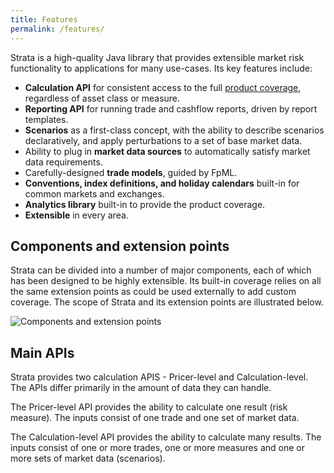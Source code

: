 ```yaml
---
title: Features
permalink: /features/
---
```


Strata is a high-quality Java library that provides extensible market risk functionality to applications for many use-cases.
Its key features include:

* **Calculation API** for consistent access to the full [product coverage]({{site.baseurl}}/product_coverage),
regardless of asset class or measure.
* **Reporting API** for running trade and cashflow reports, driven by report templates.
* **Scenarios** as a first-class concept, with the ability to describe scenarios declaratively, and apply
perturbations to a set of base market data.
* Ability to plug in **market data sources** to automatically satisfy market data requirements.
* Carefully-designed **trade models**, guided by FpML.
* **Conventions, index definitions, and holiday calendars** built-in for common markets and exchanges.
* **Analytics library** built-in to provide the product coverage.
* **Extensible** in every area.

## Components and extension points

Strata can be divided into a number of major components, each of which has been designed to be highly extensible.
Its built-in coverage relies on all the same extension points as could be used externally to add custom coverage.
The scope of Strata and its extension points are illustrated below.

<img alt="Components and extension points" src="{{site.baseurl}}/images/features.svg" />

## Main APIs

Strata provides two calculation APIS - Pricer-level and Calculation-level.
The APIs differ primarily in the amount of data they can handle.

The Pricer-level API provides the ability to calculate one result (risk measure).
The inputs consist of one trade and one set of market data.

The Calculation-level API provides the ability to calculate many results.
The inputs consist of one or more trades, one or more measures and one or more sets of market data (scenarios).
